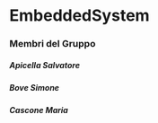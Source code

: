 # EmbeddedSystem
### Membri del Gruppo
##### Apicella Salvatore
##### Bove Simone
##### Cascone Maria
